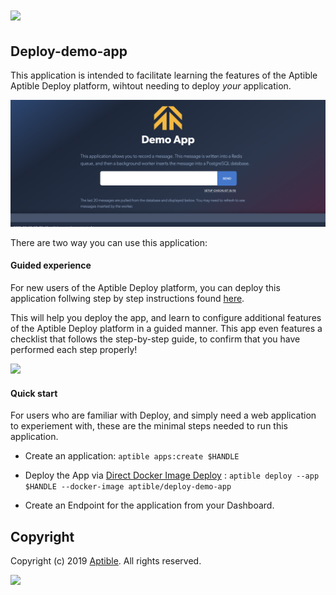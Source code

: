 # ![](http://aptible-media-assets-manual.s3.amazonaws.com/web-horizontal-350.png)

## Deploy-demo-app

This application is intended to facilitate learning the features of the Aptible Aptible Deploy platform, wihtout needing to deploy _your_ application.

![](https://github.com/aptible/deploy-demo-app/blob/master/screenshots/demo.png)

There are two way you can use this application:

#### Guided experience

For new users of the Aptible Deploy platform, you can deploy this application follwing step by step instructions found [here](https://www.aptible.com/documentation/deploy/tutorials/deploy-demo-app.html).

This will help you deploy the app, and learn to configure additional features of the Aptible Deploy platform in a guided manner. This app even features a checklist that follows the step-by-step guide, to confirm that you have performed each step properly!

![](https://github.com/aptible/deploy-demo-app/blob/master/screenshots/checklist.png)


#### Quick start

For users who are familiar with Deploy, and simply need a web application to experiement with, these are the minimal steps needed to run this application.

* Create an application: `aptible apps:create $HANDLE`

* Deploy the App via [Direct Docker Image Deploy](https://www.aptible.com/documentation/deploy/reference/apps/image/direct-docker-image-deploy.html) : `aptible deploy --app $HANDLE --docker-image aptible/deploy-demo-app`

* Create an Endpoint for the application from your Dashboard.

## Copyright

Copyright (c) 2019 [Aptible](https://www.aptible.com). All rights reserved.

[<img src="https://avatars2.githubusercontent.com/u/1580788?v=4&s=60" />](https://github.com/UserNotFound)

